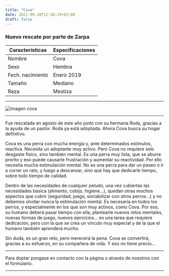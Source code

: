```yaml
---
title: "Cova"
date: 2021-09-28T12:58:29+02:00
draft: false
---
```


### Nuevo rescate por parte de Zarpa


|Características|Especificaciones|
|--|--|
|Nombre|Cova|
|Sexo|Hembra|
|Fech. nacimiento|Enero 2019|
|Tamaño|Mediano|
|Raza|Mestiza|

 -------------------------

 ![imagen cova](/img/cova2.jpg)

  -------------------------

Fue rescatada en agosto de este año junto con su hermana Roda, gracias a la ayuda de un pastor. Roda ya está adoptada. Ahora Cova busca su hogar definitivo.

Cova es una perra con mucha energía y, ante determinados estímulos, reactiva. Necesita un adoptante muy activo. Pero Cova no requiere solo desgaste físico, sino también mental. Es una perra muy lista, que se aburre pronto y eso puede causarle frustración y aumentar su reactividad. Por ello necesita mucha estimulación mental. No es una perra para dar un paseo o ir a correr un rato, y luego a descansar, sino que hay que dedicarle tiempo, sobre todo tiempo de calidad.

Dentro de las necesidades de cualquier peludo, una vez cubiertas las necesidades básica (alimento, cobijo, higiene…), quedan otras muchos aspectos que cubrir (seguridad, juego, sociabilizar con otros perros…) y no debemos olvidar nunca la estimulación mental. Es necesaria en todos los perros, y especialmente en los que son muy activos, como Cova. Por eso, su humano deberá pasar tiempo con ella, plantearle nuevos retos mentales, nuevas formas de juego, nuevos ejercicios… es una tarea que requiere dedicación, pero con la que se crea un vínculo muy especial y de la que el humano también aprenderá mucho.

Sin duda, es un gran reto, pero merecerá la pena. Cova se convertirá, gracias a su esfuerzo, en su compañera de vida. Y eso no tiene precio…

 -------------------------

Para doptar pongase en contacto con la página o através de nosotros con el formulario.

 -------------------------
